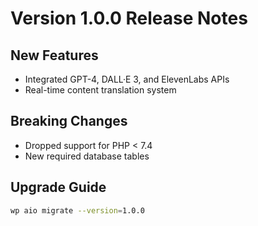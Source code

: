 # Version 1.0.0 Release Notes

## New Features
- Integrated GPT-4, DALL·E 3, and ElevenLabs APIs
- Real-time content translation system

## Breaking Changes
- Dropped support for PHP < 7.4
- New required database tables

## Upgrade Guide
```bash
wp aio migrate --version=1.0.0
```
